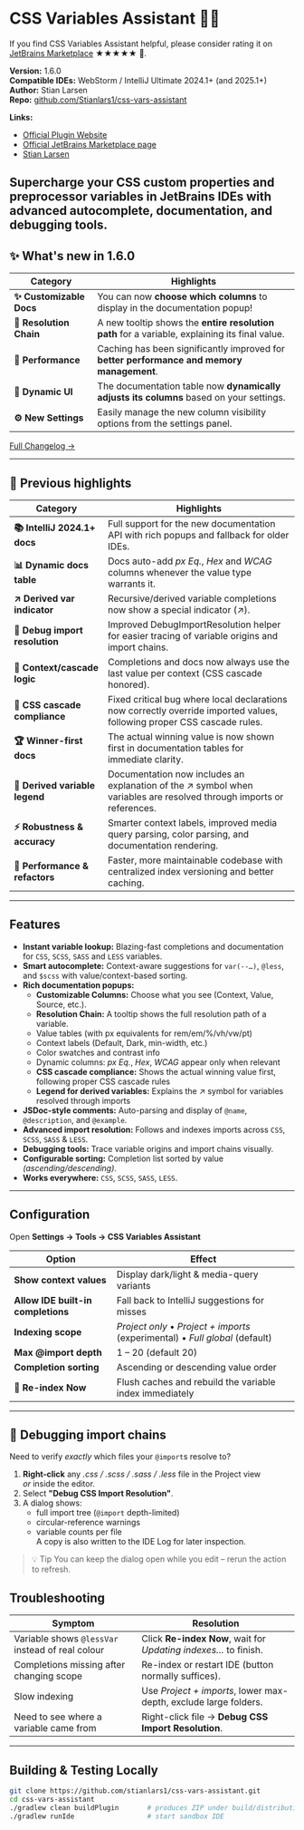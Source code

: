 # CSS Variables Assistant  🔧🎨

If you find CSS Variables Assistant helpful, please consider rating it on [JetBrains Marketplace](https://plugins.jetbrains.com/plugin/27392-css-variables-assistant/reviews) ★★★★★ 🙏.

**Version:** 1.6.0<br/>
**Compatible IDEs:** WebStorm / IntelliJ Ultimate 2024.1+ (and 2025.1+)  
**Author:** Stian Larsen  
**Repo:** [github.com/Stianlars1/css-vars-assistant](https://github.com/Stianlars1/css-vars-assistant)

**Links:**
- [Official Plugin Website](https://www.css-variables-assistant.dev)
- [Official JetBrains Marketplace page](https://plugins.jetbrains.com/plugin/27392-css-variables-assistant)
- [Stian Larsen](https://stianlarsen.com)


Supercharge your CSS custom properties and preprocessor variables in JetBrains IDEs with advanced autocomplete, documentation, and debugging tools.
---

## ✨ What's new in 1.6.0

| Category                    | Highlights                                                                                      |
|-----------------------------|-------------------------------------------------------------------------------------------------|
| **✨ Customizable Docs**    | You can now **choose which columns** to display in the documentation popup!                     |
| **🔗 Resolution Chain**      | A new tooltip shows the **entire resolution path** for a variable, explaining its final value.  |
| **🚀 Performance**            | Caching has been significantly improved for **better performance and memory management**.       |
| **💅 Dynamic UI**             | The documentation table now **dynamically adjusts its columns** based on your settings.         |
| **⚙️ New Settings**           | Easily manage the new column visibility options from the settings panel.                        |

[Full Changelog →](https://github.com/Stianlars1/css-vars-assistant/blob/main/CHANGELOG.md)

---

## 🏅 Previous highlights

| Category                    | Highlights                                                                                      |
|-----------------------------|-------------------------------------------------------------------------------------------------|
| **📚 IntelliJ 2024.1+ docs** | Full support for the new documentation API with rich popups and fallback for older IDEs.        |
| **📊 Dynamic docs table** | Docs auto-add *px Eq.*, *Hex* and *WCAG* columns whenever the value type warrants it. |
| **↗ Derived var indicator**  | Recursive/derived variable completions now show a special indicator (↗).                        |
| **🔎 Debug import resolution**| Improved DebugImportResolution helper for easier tracing of variable origins and import chains. |
| **🧠 Context/cascade logic** | Completions and docs now always use the last value per context (CSS cascade honored).           |
| **🎯 CSS cascade compliance** | Fixed critical bug where local declarations now correctly override imported values, following proper CSS cascade rules. |
| **🏆 Winner-first docs** | The actual winning value is now shown first in documentation tables for immediate clarity. |
| **📖 Derived variable legend**  | Documentation now includes an explanation of the ↗ symbol when variables are resolved through imports or references. |
| **⚡ Robustness & accuracy** | Smarter context labels, improved media query parsing, color parsing, and documentation rendering. |
| **🚀 Performance & refactors**| Faster, more maintainable codebase with centralized index versioning and better caching.        |
---

## Features

- **Instant variable lookup:** Blazing-fast completions and documentation for `CSS`, `SCSS`, `SASS` and `LESS` variables.
- **Smart autocomplete:** Context-aware suggestions for `var(--…)`, `@less`, and `$scss` with value/context-based sorting.
- **Rich documentation popups:**
    - **Customizable Columns:** Choose what you see (Context, Value, Source, etc.).
    - **Resolution Chain:** A tooltip shows the full resolution path of a variable.
    - Value tables (with px equivalents for rem/em/%/vh/vw/pt)
    - Context labels (Default, Dark, min-width, etc.)
    - Color swatches and contrast info
    - Dynamic columns: *px Eq.*, *Hex*, *WCAG* appear only when relevant
    - **CSS cascade compliance:** Shows the actual winning value first, following proper CSS cascade rules
    - **Legend for derived variables:** Explains the ↗ symbol for variables resolved through imports
- **JSDoc-style comments:** Auto-parsing and display of `@name`, `@description`, and `@example`.
- **Advanced import resolution:** Follows and indexes imports across `CSS`, `SCSS`, `SASS` & `LESS`.
- **Debugging tools:** Trace variable origins and import chains visually.
- **Configurable sorting:** Completion list sorted by value _(ascending/descending)_.
- **Works everywhere:** `CSS`, `SCSS`, `SASS`, `LESS`.

---

## Configuration

Open **Settings → Tools → CSS Variables Assistant**

| Option | Effect                                                                        |
|--------|-------------------------------------------------------------------------------|
| **Show context values** | Display dark/light & media-query variants                                     |
| **Allow IDE built-in completions** | Fall back to IntelliJ suggestions for misses                                  |
| **Indexing scope** | *Project only* • *Project + imports* (experimental) • *Full global* (default) |
| **Max @import depth** | 1 – 20 (default 20)                                                           |
| **Completion sorting** | Ascending or descending value order                                           |
| **🔄 Re-index Now** | Flush caches and rebuild the variable index immediately                       |

---

## 🐞 Debugging import chains

Need to verify *exactly* which files your `@import`s resolve to?
1. **Right-click** any *.css / .scss / .sass / .less* file in the Project view <br>
   *or* inside the editor.
2. Select **"Debug CSS Import Resolution"**.
3. A dialog shows:
    * full import tree (`@import` depth-limited)
    * circular-reference warnings
    * variable counts per file  
      A copy is also written to the IDE Log for later inspection.

> 💡 Tip You can keep the dialog open while you edit – rerun the action to refresh.

## Troubleshooting

| Symptom | Resolution |
|---------|------------|
| Variable shows `@lessVar` instead of real colour | Click **Re-index Now**, wait for *Updating indexes…* to finish. |
| Completions missing after changing scope | Re-index or restart IDE (button normally suffices). |
| Slow indexing | Use *Project + imports*, lower max-depth, exclude large folders. |
| Need to see where a variable came from | Right-click file → **Debug CSS Import Resolution**. |

---

## Building & Testing Locally

```bash
git clone https://github.com/stianlars1/css-vars-assistant.git
cd css-vars-assistant
./gradlew clean buildPlugin       # produces ZIP under build/distributions
./gradlew runIde                  # start sandbox IDE
```
